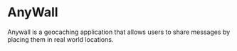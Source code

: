 AnyWall
=======

Anywall is a geocaching application that allows users to share messages by placing them in real world locations.
